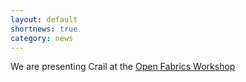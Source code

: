 ```yaml
---
layout: default
shortnews: true
category: news
---
```

We are presenting Crail at the [Open Fabrics Workshop](https://www.openfabrics.org/images/2017workshop/OFAWorkshopAbstracts2017.pdf)
